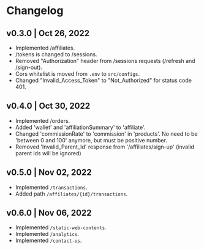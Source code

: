 # Changelog

## v0.3.0 | Oct 26, 2022

- Implemented /affiliates.
- /tokens is changed to /sessions.
- Removed "Authorization" header from /sessions requests (/refresh and /sign-out).
- Cors whitelist is moved from `.env` to `src/configs`.
- Changed "Invalid_Access_Token" to "Not_Authorized" for status code 401.

## v0.4.0 | Oct 30, 2022

- Implemented /orders.
- Added 'wallet' and 'affiliationSummary' to 'affiliate'.
- Changed 'commissionRate' to 'commission' in 'products'. No need to be 'between 0 and 100' anymore, but must be positive number.
- Removed 'Invalid_Parent_Id' response from '/affiliates/sign-up' (invalid parent ids will be ignored)

## v0.5.0 | Nov 02, 2022

- Implemented `/transactions`.
- Added path `/affiliates/{id}/transactions`.

## v0.6.0 | Nov 06, 2022

- Implemented `/static-web-contents`.
- Implemented `/analytics`.
- Implemented `/contact-us`.
